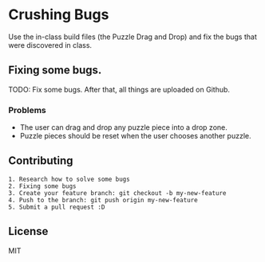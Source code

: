 # Crushing Bugs
Use the in-class build files (the Puzzle Drag and Drop) and fix the bugs that were discovered in class.

## Fixing some bugs.
TODO: Fix some bugs. After that, all things are uploaded on Github.

### Problems
  - The user can drag and drop any puzzle piece into a drop zone.
  - Puzzle pieces should be reset when the user chooses another puzzle.


## Contributing

    1. Research how to solve some bugs
    2. Fixing some bugs
    3. Create your feature branch: git checkout -b my-new-feature
    4. Push to the branch: git push origin my-new-feature
    5. Submit a pull request :D

## License
MIT
